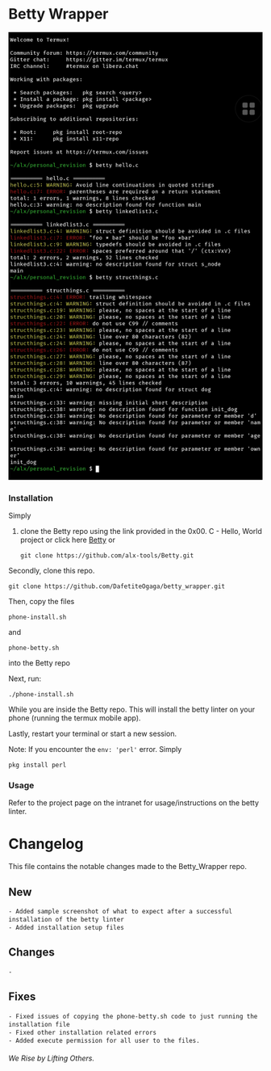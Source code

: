 # Betty Wrapper

![Sample Image](SmartSelect_20230819-233756_Termux.jpg)

### Installation

Simply
1. clone the Betty repo using the link provided in the 0x00. C - Hello, World project or 
   click here [Betty](https://github.com/alx-tools/Betty) or
   ```
   git clone https://github.com/alx-tools/Betty.git
   ```


Secondly, clone this repo. 
```
git clone https://github.com/DafetiteOgaga/betty_wrapper.git
```
Then, copy the files
```
phone-install.sh
```
and
```
phone-betty.sh
```
into the Betty repo


Next, run:
```
./phone-install.sh
```
While you are inside the Betty repo. This will install the betty linter on your phone (running the termux mobile app).


Lastly, restart your terminal or start a new session.


Note: If you encounter the `env: 'perl'` error. Simply
```
pkg install perl
```


### Usage

Refer to the project page on the intranet for usage/instructions on the betty linter.


# Changelog
This file contains the notable changes made to the Betty_Wrapper repo.

## New
	- Added sample screenshot of what to expect after a successful installation of the betty linter
	- Added installation setup files


## Changes 
	-

## Fixes
	- Fixed issues of copying the phone-betty.sh code to just running the installation file
	- Fixed other installation related errors
    - Added execute permission for all user to the files.




###### We Rise by Lifting Others.

